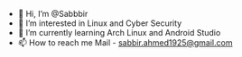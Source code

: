 - 👋 Hi, I’m @Sabbbir
- 👀 I’m interested in Linux and Cyber Security
- 🌱 I’m currently learning Arch Linux and Android Studio
- 📫 How to reach me 
    Mail - sabbir.ahmed1925@gmail.com

<!---
Sabbbir/Sabbbir is a ✨ special ✨ repository because its `README.md` (this file) appears on your GitHub profile.
You can click the Preview link to take a look at your changes.
--->

